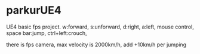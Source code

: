 # parkurUE4
UE4 basic fps project.
w:forward,
s:unforward,
d:right,
a:left,
mouse control,
space bar:jump,
ctrl+left:crouch,

there is fps camera, 
max velocity is 2000km/h, 
add +10km/h per jumping
